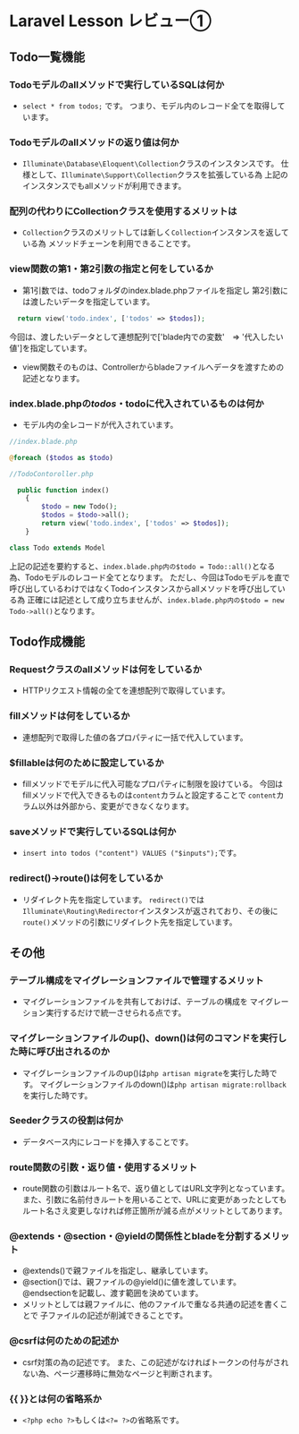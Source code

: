 # Laravel Lesson レビュー①

## Todo一覧機能

### Todoモデルのallメソッドで実行しているSQLは何か
* `select * from todos;` です。
つまり、モデル内のレコード全てを取得しています。

### Todoモデルのallメソッドの返り値は何か
* `Illuminate\Database\Eloquent\Collection`クラスのインスタンスです。
仕様として、`Illuminate\Support\Collection`クラスを拡張している為
上記のインスタンスでもallメソッドが利用できます。

### 配列の代わりにCollectionクラスを使用するメリットは
* `Collection`クラスのメリットしては新しく`Collection`インスタンスを返している為
メソッドチェーンを利用できることです。

### view関数の第1・第2引数の指定と何をしているか
* 第1引数では、todoフォルダのindex.blade.phpファイルを指定し
第2引数には渡したいデータを指定しています。
```php
  return view('todo.index', ['todos' => $todos]);
```
今回は、渡したいデータとして連想配列で['blade内での変数'　=> '代入したい値']を指定しています。

* view関数そのものは、Controllerからbladeファイルへデータを渡すための記述となります。

### index.blade.phpの$todos・$todoに代入されているものは何か
* モデル内の全レコードが代入されています。
```php
//index.blade.php

@foreach ($todos as $todo)
```
```php　
//TodoContoroller.php

  public function index()
    {
        $todo = new Todo();
        $todos = $todo->all();
        return view('todo.index', ['todos' => $todos]);
    }
```
```php
class Todo extends Model
```
上記の記述を要約すると、`index.blade.php内の$todo = Todo::all()`となる為、Todoモデルのレコード全てとなります。
ただし、今回はTodoモデルを直で呼び出しているわけではなくTodoインスタンスからallメソッドを呼び出している為
正確には記述として成り立ちませんが、`index.blade.php内の$todo = new Todo->all()`となります。

## Todo作成機能

### Requestクラスのallメソッドは何をしているか
* HTTPリクエスト情報の全てを連想配列で取得しています。

### fillメソッドは何をしているか
* 連想配列で取得した値の各プロパティに一括で代入しています。

### $fillableは何のために設定しているか
* fillメソッドでモデルに代入可能なプロパティに制限を設けている。
今回はfillメソッドで代入できるものは`content`カラムと設定することで
`content`カラム以外は外部から、変更ができなくなります。

### saveメソッドで実行しているSQLは何か
* `insert into todos ("content") VALUES ("$inputs");`です。

### redirect()->route()は何をしているか
* リダイレクト先を指定しています。
`redirect()`では`Illuminate\Routing\Redirector`インスタンスが返されており、その後に
`route()`メソッドの引数にリダイレクト先を指定しています。

## その他

### テーブル構成をマイグレーションファイルで管理するメリット
* マイグレーションファイルを共有しておけば、テーブルの構成を
マイグレーション実行するだけで統一させられる点です。

### マイグレーションファイルのup()、down()は何のコマンドを実行した時に呼び出されるのか
* マイグレーションファイルのup()は`php artisan migrate`を実行した時です。
マイグレーションファイルのdown()は`php artisan migrate:rollback`を実行した時です。

### Seederクラスの役割は何か
* データベース内にレコードを挿入することです。

### route関数の引数・返り値・使用するメリット
* route関数の引数はルート名で、返り値としてはURL文字列となっています。
また、引数に名前付きルートを用いることで、URLに変更があったとしても
ルート名さえ変更しなければ修正箇所が減る点がメリットとしてあります。

### @extends・@section・@yieldの関係性とbladeを分割するメリット
* @extends()で親ファイルを指定し、継承しています。
* @section()では、親ファイルの@yield()に値を渡しています。
@endsectionを記載し、渡す範囲を決めています。
* メリットとしては親ファイルに、他のファイルで重なる共通の記述を書くことで
子ファイルの記述が削減できることです。

### @csrfは何のための記述か
* csrf対策の為の記述です。
また、この記述がなければトークンの付与がされない為、ページ遷移時に無効なページと判断されます。

### {{ }}とは何の省略系か
* `<?php echo ?>`もしくは`<?= ?>`の省略系です。
